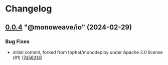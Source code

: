 # Changelog

<!-- MONOWEAVE:BELOW -->

## [0.0.4](https://github.com/monoweave/monoweave/compare/@monoweave/io@0.0.3...@monoweave/io@0.0.4) "@monoweave/io" (2024-02-29)<a name="0.0.4"></a>

### Bug Fixes

* initial commit, forked from tophat/monodeploy under Apache 2.0 license (#1) ([7d56314](https://github.com/monoweave/monoweave/commits/7d56314))



